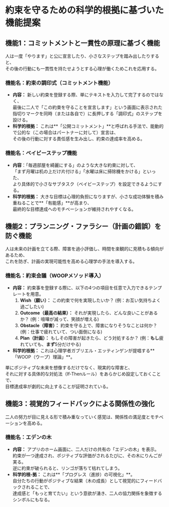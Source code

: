 # 約束を守るための科学的根拠に基づいた機能提案

##  機能1：コミットメントと一貫性の原理に基づく機能

人は一度「やります」と公に宣言したり、小さなステップを踏み出したりすると、  
その後の行動にも一貫性を持たせようとする心理が働くためこれを応用する。

### 機能名：約束の調印式（コミットメント機能）
* **内容：** 新しい約束を登録する際、単にテキストを入力して完了するのではなく、  
最後に二人で「この約束を守ることを宣言します」という画面に表示された指切りマークを同時（または各自で）に長押しする「調印式」のステップを設ける。  
* **科学的根拠：** これは**「公開コミットメント」**と呼ばれる手法で、能動的で公的な（この場合はパートナーに対して）宣言は、  
その後の行動に対する責任感を生み出し、約束の達成率を高める。

### 機能名：ベイビーステップ機能
* **内容**：「毎週部屋を綺麗にする」のような大きな約束に対して、  
「まず月曜は机の上だけ片付ける」「水曜は床に掃除機をかける」といった、  
より具体的で小さなサブタスク（ベイビーステップ）を設定できるようにする。
* **科学的根拠：** 大きな目標は心理的負担になりますが、小さな成功体験を積み重ねることで**「有能感」**が高まり、  
最終的な目標達成へのモチベーションが維持されやすくなる。

## 機能2：プランニング・ファラシー（計画の錯誤）を防ぐ機能

人は未来の計画を立てる際、障害を過小評価し、時間を楽観的に見積もる傾向があるため、  
これを防ぎ、計画の実現可能性を高める心理学の手法を導入する。

### 機能名：約束会議（WOOPメソッド導入）
* **内容：** 約束事を登録する際に、以下の4つの項目を任意で入力できるテンプレートを用意。  
    1.  **Wish（願い）：** この約束で何を実現したいか？ (例：お互い気持ちよく過ごしたい)  
    2.  **Outcome（最高の結果）：** それが実現したら、どんな良いことがあるか？ (例：喧嘩が減って、笑顔が増える)  
    3.  **Obstacle（障害）：** 約束を守る上で、障害になりそうなことは何か？ (例：仕事で疲れていて、つい面倒になる)  
    4.  **Plan（計画）：** もしその障害が起きたら、どう対処するか？ (例：**もし**疲れていても、**まず**5分だけやる)  
* **科学的根拠：** これは心理学者ガブリエル・エッティンゲンが提唱する**「WOOP（ウープ）理論」**。  

単にポジティブな未来を想像するだけでなく、現実的な障害と、  
それに対する具体的な対処法（If-Thenルール）をあらかじめ設定しておくことで、  
目標達成率が劇的に向上することが証明されている。

## 機能3：視覚的フィードバックによる関係性の強化

二人の努力が目に見える形で積み重なっていく感覚は、関係性の満足度とモチベーションを高める。

### 機能名：エデンの木
* **内容：** アプリのホーム画面に、二人だけの共有の「エデンの木」を表示。  
約束が一つ達成され、ポジティブな評価がされるたびに、その木にりんごが実る。  
逆に約束が破られると、リンゴが落ちて枯れてしまう。
* **科学的根-拠：** これは**「プログレス（進捗）の可視化」**。  
自分たちの行動がポジティブな結果（木の成長）として視覚的にフィードバックされることで、  
達成感と「もっと育てたい」という意欲が湧き、二人の協力関係を象徴するシンボルにもなる。

